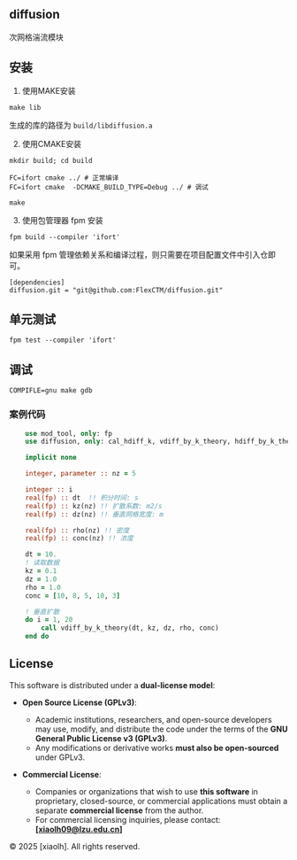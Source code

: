 ## diffusion

次网格湍流模块

## 安装
1. 使用MAKE安装
```
make lib
```
生成的库的路径为 ```build/libdiffusion.a```

2. 使用CMAKE安装
```
mkdir build; cd build

FC=ifort cmake ../ # 正常编译
FC=ifort cmake  -DCMAKE_BUILD_TYPE=Debug ../ # 调试

make
```

3. 使用包管理器 fpm 安装
```
fpm build --compiler 'ifort'
```

如果采用 fpm 管理依赖关系和编译过程，则只需要在项目配置文件中引入仓即可。
```
[dependencies]
diffusion.git = "git@github.com:FlexCTM/diffusion.git"
```

## 单元测试
```
fpm test --compiler 'ifort'
```

## 调试
```
COMPIFLE=gnu make gdb
```

### 案例代码

``` fortran
    use mod_tool, only: fp
    use diffusion, only: cal_hdiff_k, vdiff_by_k_theory, hdiff_by_k_theory

    implicit none

    integer, parameter :: nz = 5

    integer :: i
    real(fp) :: dt  !! 积分时间: s
    real(fp) :: kz(nz) !! 扩散系数: m2/s
    real(fp) :: dz(nz) !! 垂直网格宽度: m

    real(fp) :: rho(nz) !! 密度
    real(fp) :: conc(nz) !! 浓度

    dt = 10.
    ! 读取数据
    kz = 0.1
    dz = 1.0
    rho = 1.0
    conc = [10, 8, 5, 10, 3]

    ! 垂直扩散
    do i = 1, 20
        call vdiff_by_k_theory(dt, kz, dz, rho, conc)
    end do
```

## License
This software is distributed under a **dual-license model**:  

- **Open Source License (GPLv3)**:  
  - Academic institutions, researchers, and open-source developers may use, modify, and distribute the code under the terms of the **GNU General Public License v3 (GPLv3)**.  
  - Any modifications or derivative works **must also be open-sourced** under GPLv3.  

- **Commercial License**:  
  - Companies or organizations that wish to use **this software** in proprietary, closed-source, or commercial applications must obtain a separate **commercial license** from the author.  
  - For commercial licensing inquiries, please contact: **[xiaolh09@lzu.edu.cn]**  

© 2025 [xiaolh]. All rights reserved.
